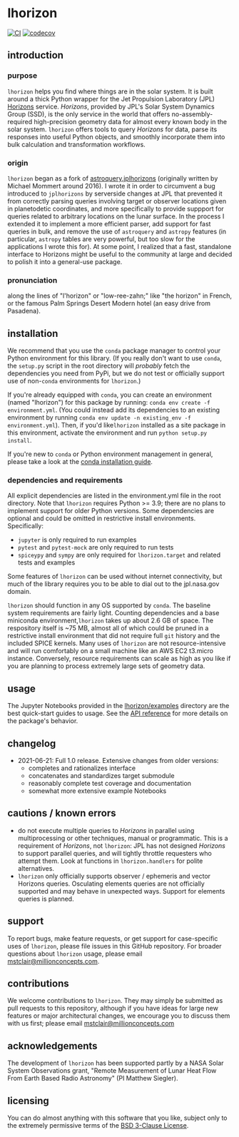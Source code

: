 # lhorizon

[![CI](https://img.shields.io/github/workflow/status/MillionConcepts/lhorizon/CI?logo=github)](https://github.com/MillionConcepts/lhorizon/actions)
[![codecov](https://codecov.io/gh/MillionConcepts/lhorizon/branch/main/graph/badge.svg)](https://codecov.io/gh/MillionConcepts/lhorizon)

## introduction

### purpose

`lhorizon` helps you find where things are in the solar system. It is built around a thick Python wrapper for the 
Jet Propulsion Laboratory (JPL) [Horizons](https://ssd.jpl.nasa.gov/?horizons) service. _Horizons_, provided by JPL's
Solar System Dynamics Group (SSD), is the only service in the world that offers no-assembly-required high-precision 
geometry data for almost every known body in the solar system. `lhorizon` offers tools to query _Horizons_ for data, 
parse its responses into useful Python objects, and smoothly incorporate them into bulk calculation and transformation 
workflows.

### origin

`lhorizon` began as a fork of [astroquery.jplhorizons](https://github.com/astropy/astroquery/tree/master/astroquery/jplhorizons) 
(originally written by Michael Mommert around 2016). I wrote it in order to circumvent a bug introduced to `jplhorizons` by 
serverside changes at JPL that prevented it from correctly parsing queries involving target or observer locations given 
in planetodetic coordinates, and more specifically to provide suppport for queries related to arbitrary locations on 
the lunar surface. In the process I extended it to implement a more efficient parser, add support for fast queries in 
bulk, and remove the use of `astroquery` and `astropy` features (in particular, `astropy` tables are very powerful, but 
too slow for the applications I wrote this for). At some point, I realized that a fast, standalone interface to 
Horizons might be useful to the community at large and decided to polish it into a general-use package.

### pronunciation

along the lines of "l'horizon" or "low-ree-zahn;" like "the horizon" in French, or the famous Palm Springs Desert 
Modern hotel (an easy drive from Pasadena).

## installation

We recommend that you use the `conda` package manager to control your Python environment for this library. (If you 
really don't want to use `conda`, the `setup.py` script in the root directory will _probably_ fetch the dependencies
you need from PyPi, but we do not test or officially support use of non-`conda` environments for `lhorizon`.)

If you're already equipped with `conda`, you can create an environment (named "lhorizon") for this package by running: 
`conda env create -f environment.yml`. (You could instead add its dependencies to an existing environment by running 
`conda env update -n existing_env -f environment.yml`). Then, if you'd like`lhorizon` installed as a site package in 
this environment, activate the environment and run `python setup.py install`. 

If you're new to `conda` or Python environment management in general, please take a look at the 
[conda installation guide](docs/conda_installation_guide.md). 
 
### dependencies and requirements

All explicit dependencies are listed in the environment.yml file in the root directory. Note that `lhorizon` requires 
Python >= 3.9; there are no plans to implement support for older Python versions. Some dependencies are optional and
could be omitted in restrictive install environments. Specifically: 
* `jupyter` is only required to run examples
* `pytest` and `pytest-mock` are only required to run tests
* `spiceypy` and `sympy` are only required for `lhorizon.target` and related tests and examples

Some features of `lhorizon` can be used without internet connectivity, but much of the library requires you to be able
to dial out to the jpl.nasa.gov domain.

`lhorizon` should function in any OS supported by `conda`. The baseline system requirements are fairly light. 
Counting dependencies and a base miniconda environment,`lhorizon` takes up about 2.6 GB of space. The respository itself
is ~75 MB, almost all of which could be pruned in a restrictive install environment that did not require full `git` 
history and the included SPICE kernels. Many uses of `lhorizon` are not resource-intensive and will run comfortably on 
a small machine like an AWS EC2 t3.micro instance. Conversely, resource requirements can scale as high as you like if 
you are planning to process extremely large sets of geometry data.

## usage

The Jupyter Notebooks provided in the [lhorizon/examples](lhorizon/examples) directory are the best quick-start guides 
to usage. See the [API reference](docs/api.md) for more details on the package's behavior.

## changelog

* 2021-06-21: Full 1.0 release. Extensive changes from older versions:
    * completes and rationalizes interface 
    * concatenates and standardizes target submodule
    * reasonably complete test coverage and documentation
    * somewhat more extensive example Notebooks

## cautions / known errors

* do not execute multiple queries to _Horizons_ in parallel using multiprocessing or other 
  techniques, manual or programmatic. This is a requirement of _Horizons_, not `lhorizon`: JPL has not designed 
  _Horizons_ to support parallel queries, and will tightly throttle requesters who attempt them. Look at functions in
  `lhorizon.handlers` for polite
  alternatives.
* `lhorizon` only officially supports observer / ephemeris and vector Horizons queries. Osculating elements queries are 
  not officially supported and may behave in unexpected ways. Support for elements queries is planned.

## support

To report bugs, make feature requests, or get support for case-specific uses of `lhorizon`, please file issues in this 
GitHub repository. For broader questions about `lhorizon` usage, please email mstclair@millionconcepts.com.

## contributions

We welcome contributions to `lhorizon`. They may simply be submitted as pull requests to this repository, although if 
you have ideas for large new features or major architectural changes, we encourage you to discuss them with us first;
please email mstclair@millionconcepts.com

## acknowledgements

The development of `lhorizon` has been supported partly by a NASA Solar System Observations grant, "Remote Measurement 
of Lunar Heat Flow From Earth Based Radio Astronomy" (PI Matthew Siegler).

## licensing

You can do almost anything with this software that you like, subject only to the extremely permissive terms of the [BSD 
3-Clause License](LICENSE).
